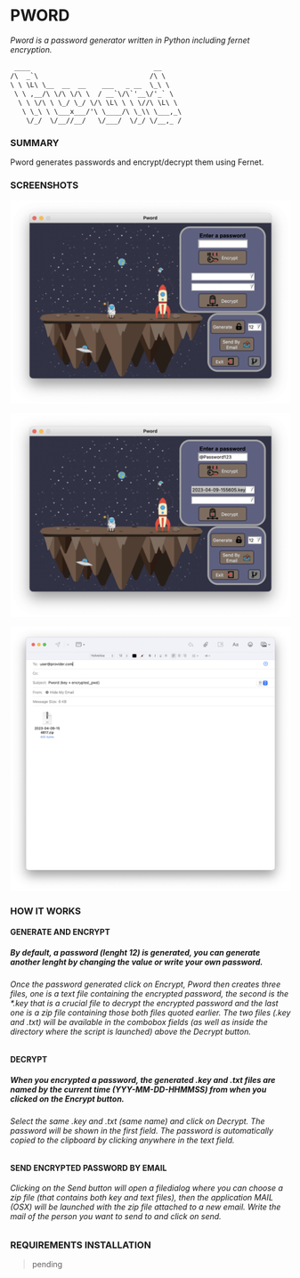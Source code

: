 # PWORD
_Pword is a password generator written in Python including fernet encryption._

```
 ____                               __     
/\  _`\                            /\ \    
\ \ \L\ \__  __  __    ___   _ __  \_\ \   
 \ \ ,__/\ \/\ \/\ \  / __`\/\`'__\/'_` \  
  \ \ \/\ \ \_/ \_/ \/\ \L\ \ \ \//\ \L\ \ 
   \ \_\ \ \___x___/'\ \____/\ \_\\ \___,_\
    \/_/  \/__//__/   \/___/  \/_/ \/__,_ /
```
### SUMMARY
Pword generates passwords and encrypt/decrypt them using Fernet.
### SCREENSHOTS

![Screenshot](https://github.com/gelndjj/Pword/blob/main/img/main.png)

![Screenshot](https://github.com/gelndjj/Pword/blob/main/img/main2.png)

![Screenshot](https://github.com/gelndjj/Pword/blob/main/img/send.png)

### HOW IT WORKS 

####  GENERATE AND ENCRYPT
##### By default, a password (lenght 12) is generated, you can generate another lenght by changing the value or write your own password.
###### Once the password generated click on Encrypt, Pword then creates three files, one is a text file containing the encrypted password, the second is the *.key that is a crucial file to decrypt the encrypted password and the last one is a zip file containing those both files quoted earlier. The two files (.key and .txt) will be available in the combobox fields (as well as inside the directory where the script is launched) above the Decrypt button.

#### DECRYPT
##### When you encrypted a password, the generated .key and .txt files are named by the current time (YYY-MM-DD-HHMMSS) from when you clicked on the Encrypt button.
###### Select the same .key and .txt (same name) and click on Decrypt. The password will be shown in the first field. The password is automatically copied to the clipboard by clicking anywhere in the text field.

#### SEND ENCRYPTED PASSWORD BY EMAIL
###### Clicking on the Send button will open a filedialog where you can choose a zip file (that contains both key and text files), then the application MAIL (OSX) will be launched with the zip file attached to a new email. Write the mail of the person you want to send to and click on send.

### REQUIREMENTS INSTALLATION

> pending

